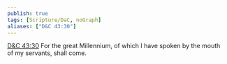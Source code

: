 ```yaml
---
publish: true
tags: [Scripture/DaC, noGraph]
aliases: ["D&C 43:30"]
---
```

[D&C 43:30](https://churchofjesuschrist.org/study/scriptures/dc-testament/dc/43?lang=eng&id=p30#p30) For the great Millennium, of which I have spoken by the mouth of my servants, shall come.
